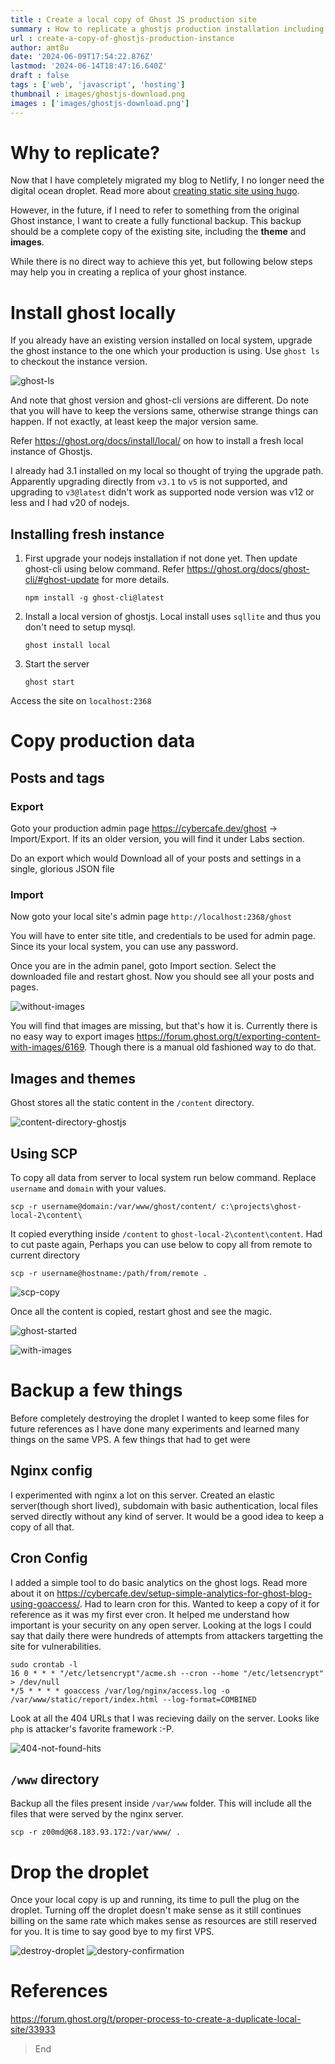 ```yaml
---
title : Create a local copy of Ghost JS production site
summary : How to replicate a ghostjs production installation including images
url : create-a-copy-of-ghostjs-production-instance
author: amt8u
date: '2024-06-09T17:54:22.876Z'
lastmod: '2024-06-14T18:47:16.640Z'
draft : false
tags : ['web', 'javascript', 'hosting']
thumbnail : images/ghostjs-download.png
images : ['images/ghostjs-download.png']
---
```


# Why to replicate?
Now that I have completely migrated my blog to Netlify, I no longer need the digital ocean droplet. Read more about [creating static site using hugo](/creating-a-static-site-with-hugo/).

However, in the future, if I need to refer to something from the original Ghost instance, I want to create a fully functional backup. This backup should be a complete copy of the existing site, including the **theme** and **images**.

While there is no direct way to achieve this yet, but following below steps may help you in creating a replica of your ghost instance.


# Install ghost locally
If you already have an existing version installed on local system, upgrade the ghost instance to the one which your production is using. Use `ghost ls` to checkout the instance version. 

![ghost-ls](./images/ghost-ls.png)

And note that ghost version and ghost-cli versions are different. Do note that you will have to keep the versions same, otherwise strange things can happen. If not exactly, at least keep the major version same. 

Refer https://ghost.org/docs/install/local/ on how to install a fresh local instance of Ghostjs.

I already had 3.1 installed on my local so thought of trying the upgrade path. Apparently upgrading directly from `v3.1` to `v5` is not supported, and upgrading to `v3@latest` didn't work as supported node version was v12 or less and I had v20 of nodejs.

## Installing fresh instance
1. First upgrade your nodejs installation if not done yet. Then update ghost-cli using below command. Refer https://ghost.org/docs/ghost-cli/#ghost-update for more details.

    ```shell
    npm install -g ghost-cli@latest
    ```

2. Install a local version of ghostjs. Local install uses `sqllite` and thus you don't need to setup mysql.
    ```shell
    ghost install local
    ```

3. Start the server

    ```shell
    ghost start
    ```

Access the site on `localhost:2368`

# Copy production data

## Posts and tags

### Export
Goto your production admin page https://cybercafe.dev/ghost -> Import/Export. If its an older version, you will find it under Labs section.

Do an export which would Download all of your posts and settings in a single, glorious JSON file

### Import
Now goto your local site's admin page
`http://localhost:2368/ghost`

You will have to enter site title, and credentials to be used for admin page. Since its your local system, you can use any password.

Once you are in the admin panel, goto Import section. Select the downloaded file and restart ghost. Now you should see all your posts and pages.

![without-images](./images/ghost-local-without-images.png)

You will find that images are missing, but that's how it is. Currently there is no easy way to export images https://forum.ghost.org/t/exporting-content-with-images/6169. Though there is a manual old fashioned way to do that.

## Images and themes
Ghost stores all the static content in the `/content` directory. 

![content-directory-ghostjs](./images/content-directory-ghostjs.png)

## Using SCP
To copy all data from server to local system run below command. Replace `username` and `domain` with your values. 

```shell
scp -r username@domain:/var/www/ghost/content/ c:\projects\ghost-local-2\content\
```

It copied everything inside `/content` to `ghost-local-2\content\content`. Had to cut paste again, Perhaps you can use below to copy all from remote to current directory

```shell
scp -r username@hostname:/path/from/remote .
```


![scp-copy](images/scp-success.png)

Once all the content is copied, restart ghost and see the magic.

![ghost-started](./images/ghost-started.png)

![with-images](./images/ghost-local-with-images.png)

# Backup a few things
Before completely destroying the droplet I wanted to keep some files for future references as I have done many experiments and learned many things on the same VPS. A few things that had to get were

## Nginx config

I experimented with nginx a lot on this server. Created an elastic server(though short lived), subdomain with basic authentication, local files served directly without any kind of server. It would be a good idea to keep a copy of all that.

## Cron Config
I added a simple tool to do basic analytics on the ghost logs. Read more about it on https://cybercafe.dev/setup-simple-analytics-for-ghost-blog-using-goaccess/. Had to learn cron for this. Wanted to keep a copy of it for reference as it was my first ever cron. It helped me understand how important is your security on any open server. Looking at the logs I could say that daily there were hundreds of attempts from attackers targetting the site for vulnerabilities.

```shell
sudo crontab -l
16 0 * * * "/etc/letsencrypt"/acme.sh --cron --home "/etc/letsencrypt" > /dev/null
*/5 * * * * goaccess /var/log/nginx/access.log -o /var/www/static/report/index.html --log-format=COMBINED
```

Look at all the 404 URLs that I was recieving daily on the server. Looks like `php` is attacker's favorite framework :-P.

![404-not-found-hits](./images/404-not-found-hits.png)

## `/www` directory
Backup all the files present inside `/var/www` folder. This will include all the files that were served by the nginx server. 

```shell
scp -r z00md@68.183.93.172:/var/www/ .
```

# Drop the droplet

Once your local copy is up and running, its time to pull the plug on the droplet. Turning off the droplet doesn't make sense as it still continues billing on the same rate which makes sense as resources are still reserved for you. It is time to say good bye to my first VPS.

![destroy-droplet](images/destroy-droplet.png)
![destory-confirmation](images/destroy-confirmation.png)

# References

https://forum.ghost.org/t/proper-process-to-create-a-duplicate-local-site/33933

> End
